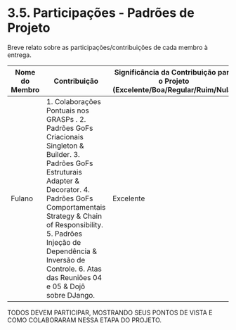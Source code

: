 # 3.5. Participações - Padrões de Projeto

Breve relato sobre as participações/contribuições de cada membro à entrega. 

|Nome do Membro | Contribuição | Significância da Contribuição para o Projeto (Excelente/Boa/Regular/Ruim/Nula) |
| -- | -- | -- |
| Fulano  |  1. Colaborações Pontuais nos GRASPs . 2. Padrões GoFs Criacionais Singleton & Builder. 3. Padrões GoFs Estruturais Adapter & Decorator. 4. Padrões GoFs Comportamentais Strategy & Chain of Responsibility. 5. Padrões Injeção de Dependência & Inversão de Controle. 6. Atas das Reuniões 04 e 05 & Dojô sobre DJango. | Excelente |

TODOS DEVEM PARTICIPAR, MOSTRANDO SEUS PONTOS DE VISTA E COMO COLABORARAM NESSA ETAPA DO PROJETO.
